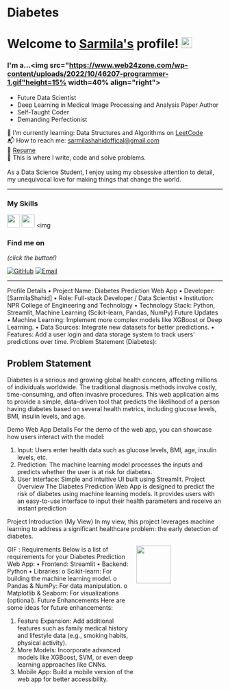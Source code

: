 # Diabetes 
# Welcome to [Sarmila's](https://github.com/SarmilaShahid/) profile! <a href="https://github.com/SarmilaShahid/"> <img src="https://media.giphy.com/media/hvRJCLFzcasrR4ia7z/giphy.gif" width="25px"></a>

### I'm a...<img src="https://www.web24zone.com/wp-content/uploads/2022/10/46207-programmer-1.gif"height=15% width=40% align="right">

* Future Data Scientist 
* Deep Learning in Medical Image Processing and Analysis Paper Author
* Self-Taught Coder
* Demanding Perfectionist

🌱 I'm currently learning: Data Structures and Algorithms on [LeetCode](https://leetcode.com/sarmilashahidofficial)<br>
📬 How to reach me: [sarmilashahidoffical@gmail.com](mailto:sarmilashahidoffcial@gmail.com)<br>
📝 [Resume](https://github.com/SarmilaShahid/RESUME/blob/main/Hirthick%20official.pdf)<br>
💪 This is where I write, code and solve problems.<br><br>
 As a Data Science Student, I enjoy using my obsessive attention to detail, my unequivocal love for making 
 things that change the world.


-------------------------------------------------------------------------------------------------------
### My Skills 
<img src="https://img.shields.io/badge/-C-blue?style=for-the-badge&logo=c&logoColor=FFFFFF" height="30"> <img src="http://img.shields.io/badge/-Python-blue?style=for-the-badge&logo=python&logoColor=FFFFFF" height="30"> <img 



### Find me on 

_(click the button!)_

[![GitHub](https://img.shields.io/badge/-GitHub-blue?style=for-the-badge&logo=github&logoColor=white)](https://github.com/Hirthick6) [![Email](https://img.shields.io/badge/-Email-blue?style=for-the-badge&logo=mail.ru&logoColor=white)](mailto:sarmilashahidofficial@gmail.com)

------------------------------------------------------------------------------------------------------
Profile Details
•	Project Name: Diabetes Prediction Web App
•	Developer: [SarmilaShahid]
•	Role: Full-stack Developer / Data Scientist
•	Institution: NPR College of Engineering and Technology
•	Technology Stack: Python, Streamlit, Machine Learning (Scikit-learn, Pandas, NumPy)
Future Updates
•	Machine Learning: Implement more complex models like XGBoost or Deep Learning.
•	Data Sources: Integrate new datasets for better predictions.
•	Features: Add a user login and data storage system to track users' predictions over time.
Problem Statement (Diabetes):

## Problem Statement
Diabetes is a serious and growing global health concern, affecting millions of individuals worldwide. The traditional diagnosis methods involve costly, time-consuming, and often invasive procedures. This web application aims to provide a simple, data-driven tool that predicts the likelihood of a person having diabetes based on several health metrics, including glucose levels, BMI, insulin levels, and age.

Demo Web App Details
For the demo of the web app, you can showcase how users interact with the model:
1.	Input: Users enter health data such as glucose levels, BMI, age, insulin levels, etc.
2.	Prediction: The machine learning model processes the inputs and predicts whether the user is at risk for diabetes.
3.	User Interface: Simple and intuitive UI built using Streamlit.
Project Overview
The Diabetes Prediction Web App is designed to predict the risk of diabetes using machine learning models. It provides users with an easy-to-use interface to input their health parameters and receive an instant prediction

Project Introduction (My View)
In my view, this project leverages machine learning to address a significant healthcare problem: the early detection of diabetes.

GIF :
<img src="https://user-images.githubusercontent.com/95062628/205396242-b79cf5f8-3b82-43f5-bbef-06b8b8c49458.gif" height=15% width=40% align="right">
Requirements
Below is a list of requirements for your Diabetes Prediction Web App:
•	Frontend: Streamlit
•	Backend: Python
•	Libraries:
o	Scikit-learn: For building the machine learning model.
o	Pandas & NumPy: For data manipulation.
o	Matplotlib & Seaborn: For visualizations (optional).
Future Enhancements
Here are some ideas for future enhancements:
1.	Feature Expansion: Add additional features such as family medical history and lifestyle data (e.g., smoking habits, physical activity).
2.	More Models: Incorporate advanced models like XGBoost, SVM, or even deep learning approaches like CNNs.
3.	Mobile App: Build a mobile version of the web app for better accessibility.


